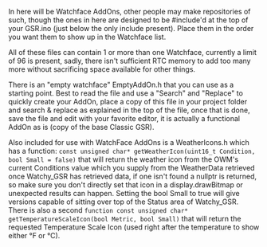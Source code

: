 In here will be Watchface AddOns, other people may make repositories of such, though the ones in here are designed to be #include'd at the top of your GSR.ino (just below the only include present).  Place them in the order you want them to show up in the Watchface list.

All of these files can contain 1 or more than one Watchface, currently a limit of 96 is present, sadly, there isn't sufficient RTC memory to add too many more without sacrificing space available for other things.

There is an "empty watchface" EmptyAddOn.h that you can use as a starting point.  Best to read the file and use a "Search" and "Replace" to quickly create your AddOn, place a copy of this file in your project folder and search & replace as explained in the top of the file, once that is done, save the file and edit with your favorite editor, it is actually a functional AddOn as is (copy of the base Classic GSR).

Also included for use with WatchFace AddOns is a WeatherIcons.h which has a function: `const unsigned char* getWeatherIcon(uint16_t Condition, bool Small = false)` that will return the weather icon from the OWM's current Conditions value which you supply from the WeatherData retrieved once Watchy_GSR has retrieved data, if one isn't found a nullptr is returned, so make sure you don't directly set that icon in a display.drawBitmap or unexpected results can happen.  Setting the bool Small to true will give versions capable of sitting over top of the Status area of Watchy_GSR.  There is also a second `function const unsigned char* getTemperatureScaleIcon(bool Metric, bool Small)` that will return the requested Temperature Scale Icon (used right after the temperature to show either °F or °C).
